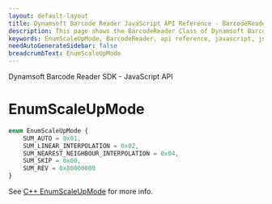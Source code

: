 ```yaml
---
layout: default-layout
title: Dynamsoft Barcode Reader JavaScript API Reference - BarcodeReader
description: This page shows the BarcodeReader Class of Dynamsoft Barcode Reader JavaScript SDK.
keywords: EnumScaleUpMode, BarcodeReader, api reference, javascript, js
needAutoGenerateSidebar: false
breadcrumbText: EnumScaleUpMode
---
```


Dynamsoft Barcode Reader SDK - JavaScript API
# EnumScaleUpMode

```ts
enum EnumScaleUpMode { 
    SUM_AUTO = 0x01, 
    SUM_LINEAR_INTERPOLATION = 0x02, 
    SUM_NEAREST_NEIGHBOUR_INTERPOLATION = 0x04, 
    SUM_SKIP = 0x00,
    SUM_REV = 0x80000000
}
```

See [C++ EnumScaleUpMode](https://www.dynamsoft.com/barcode-reader/parameters/enum/parameter-mode-enums.html?ver=latest#scaleupmode) for more info.